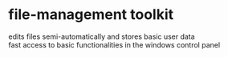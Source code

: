 # file-management toolkit
edits files semi-automatically and stores basic user data  
fast access to basic functionalities in the windows control panel
